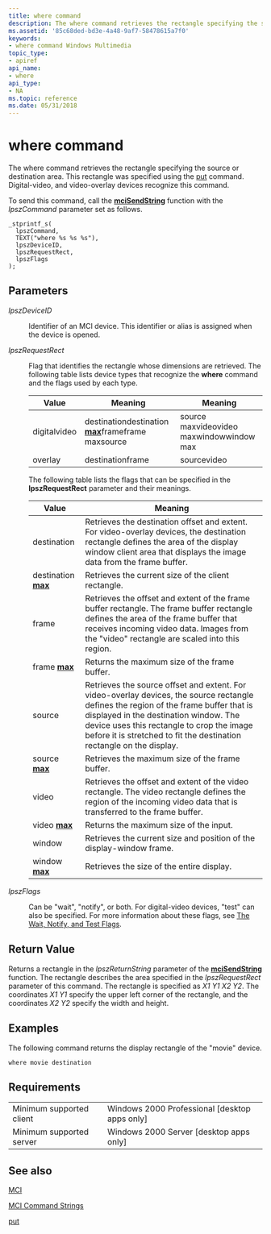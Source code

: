 ```yaml
---
title: where command
description: The where command retrieves the rectangle specifying the source or destination area. This rectangle was specified using the put command. Digital-video, and video-overlay devices recognize this command.
ms.assetid: '85c68ded-bd3e-4a48-9af7-58478615a7f0'
keywords:
- where command Windows Multimedia
topic_type:
- apiref
api_name:
- where
api_type:
- NA
ms.topic: reference
ms.date: 05/31/2018
---
```


# where command

The where command retrieves the rectangle specifying the source or destination area. This rectangle was specified using the [put](put.md) command. Digital-video, and video-overlay devices recognize this command.

To send this command, call the [**mciSendString**](/previous-versions//dd757161(v=vs.85)) function with the *lpszCommand* parameter set as follows.

``` syntax
_stprintf_s(
  lpszCommand, 
  TEXT("where %s %s %s"), 
  lpszDeviceID, 
  lpszRequestRect, 
  lpszFlags
); 
```

## Parameters

<dl> <dt>

<span id="lpszDeviceID"></span><span id="lpszdeviceid"></span><span id="LPSZDEVICEID"></span>*lpszDeviceID*
</dt> <dd>

Identifier of an MCI device. This identifier or alias is assigned when the device is opened.

</dd> <dt>

<span id="lpszRequestRect"></span><span id="lpszrequestrect"></span><span id="LPSZREQUESTRECT"></span>*lpszRequestRect*
</dt> <dd>

Flag that identifies the rectangle whose dimensions are retrieved. The following table lists device types that recognize the **where** command and the flags used by each type.



| Value        | Meaning                                                       | Meaning                                  |
|--------------|---------------------------------------------------------------|------------------------------------------|
| digitalvideo | destinationdestination [**max**](max.md)frameframe maxsource | source maxvideovideo maxwindowwindow max |
| overlay      | destinationframe                                              | sourcevideo                              |



 

The following table lists the flags that can be specified in the **lpszRequestRect** parameter and their meanings.



| Value                          | Meaning                                                                                                                                                                                                                                                                                              |
|--------------------------------|------------------------------------------------------------------------------------------------------------------------------------------------------------------------------------------------------------------------------------------------------------------------------------------------------|
| destination                    | Retrieves the destination offset and extent. For video-overlay devices, the destination rectangle defines the area of the display window client area that displays the image data from the frame buffer.                                                                                             |
| destination [**max**](max.md) | Retrieves the current size of the client rectangle.                                                                                                                                                                                                                                                  |
| frame                          | Retrieves the offset and extent of the frame buffer rectangle. The frame buffer rectangle defines the area of the frame buffer that receives incoming video data. Images from the "video" rectangle are scaled into this region.                                                                     |
| frame [**max**](max.md)       | Returns the maximum size of the frame buffer.                                                                                                                                                                                                                                                        |
| source                         | Retrieves the source offset and extent. For video-overlay devices, the source rectangle defines the region of the frame buffer that is displayed in the destination window. The device uses this rectangle to crop the image before it is stretched to fit the destination rectangle on the display. |
| source [**max**](max.md)      | Retrieves the maximum size of the frame buffer.                                                                                                                                                                                                                                                      |
| video                          | Retrieves the offset and extent of the video rectangle. The video rectangle defines the region of the incoming video data that is transferred to the frame buffer.                                                                                                                                   |
| video [**max**](max.md)       | Returns the maximum size of the input.                                                                                                                                                                                                                                                               |
| window                         | Retrieves the current size and position of the display-window frame.                                                                                                                                                                                                                                 |
| window [**max**](max.md)      | Retrieves the size of the entire display.                                                                                                                                                                                                                                                            |



 

</dd> <dt>

<span id="lpszFlags"></span><span id="lpszflags"></span><span id="LPSZFLAGS"></span>*lpszFlags*
</dt> <dd>

Can be "wait", "notify", or both. For digital-video devices, "test" can also be specified. For more information about these flags, see [The Wait, Notify, and Test Flags](the-wait-notify-and-test-flags.md).

</dd> </dl>

## Return Value

Returns a rectangle in the *lpszReturnString* parameter of the [**mciSendString**](/previous-versions//dd757161(v=vs.85)) function. The rectangle describes the area specified in the *lpszRequestRect* parameter of this command. The rectangle is specified as *X1 Y1 X2 Y2*. The coordinates *X1 Y1* specify the upper left corner of the rectangle, and the coordinates *X2 Y2* specify the width and height.

## Examples

The following command returns the display rectangle of the "movie" device.

``` syntax
where movie destination
```

## Requirements



|                                     |                                                            |
|-------------------------------------|------------------------------------------------------------|
| Minimum supported client<br/> | Windows 2000 Professional \[desktop apps only\]<br/> |
| Minimum supported server<br/> | Windows 2000 Server \[desktop apps only\]<br/>       |



## See also

<dl> <dt>

[MCI](mci.md)
</dt> <dt>

[MCI Command Strings](mci-command-strings.md)
</dt> <dt>

[put](put.md)
</dt> </dl>

 

